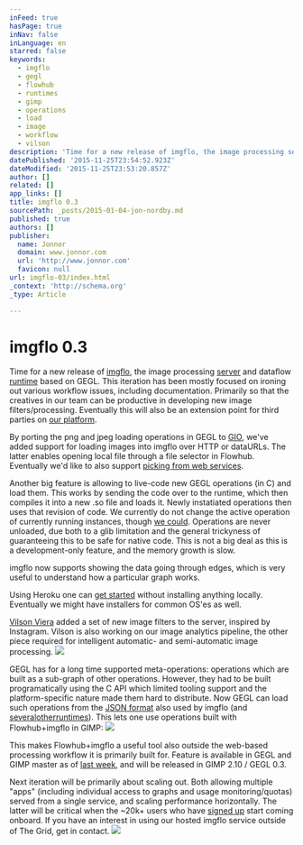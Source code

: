 ```yaml
---
inFeed: true
hasPage: true
inNav: false
inLanguage: en
starred: false
keywords:
  - imgflo
  - gegl
  - flowhub
  - runtimes
  - gimp
  - operations
  - load
  - image
  - workflow
  - vilson
description: 'Time for a new release of imgflo, the image processing server and dataflow runtime based on GEGL. This iteration has been mostly focused on ironing out various workflow issues, including documentation. Primarily so that the creatives in our team can be productive in developing new image filters/processing.'
datePublished: '2015-11-25T23:54:52.923Z'
dateModified: '2015-11-25T23:53:20.857Z'
author: []
related: []
app_links: []
title: imgflo 0.3
sourcePath: _posts/2015-01-04-jon-nordby.md
published: true
authors: []
publisher:
  name: Jonnor
  domain: www.jonnor.com
  url: 'http://www.jonnor.com'
  favicon: null
url: imgflo-03/index.html
_context: 'http://schema.org'
_type: Article

---
```

# imgflo 0.3

Time for a new release of [imgflo][0], the image processing [server][1] and dataflow [runtime][2] based on GEGL. This iteration has been mostly focused on ironing out various workflow issues, including documentation. Primarily so that the creatives in our team can be productive in developing new image filters/processing. Eventually this will also be an extension point for third parties on [our platform][3].

By porting the png and jpeg loading operations in GEGL to [GIO][4], we've added support for loading images into imgflo over HTTP or dataURLs. The latter enables opening local file through a file selector in Flowhub. Eventually we'd like to also support [picking from web services][5].

Another big feature is allowing to live-code new GEGL operations (in C) and load them. This works by sending the code over to the runtime, which then compiles it into a new .so file and loads it. Newly instatiated operations then uses that revision of code. We currently do not change the active operation of currently running instances, though [we could][6]. Operations are never unloaded, due both to a glib limitation and the general trickyness of guaranteeing this to be safe for native code. This is not a big deal as this is a development-only feature, and the memory growth is slow.

imgflo now supports showing the data going through edges, which is very useful to understand how a particular graph works.

Using Heroku one can [get started][7] without installing anything locally. Eventually we might have installers for common OS'es as well.

[Vilson Viera][8] added a set of new image filters to the server, inspired by Instagram. Vilson is also working on our image analytics pipeline, the other piece required for intelligent automatic- and semi-automatic image processing.
[![](http://www.jonnor.com/wp/files/imgflo-instagram-filters-258x300.jpg)][9]

GEGL has for a long time supported meta-operations: operations which are built as a sub-graph of other operations. However, they had to be built programatically using the C API which limited tooling support and the platform-specific nature made them hard to distribute. Now GEGL can load such operations from the [JSON format][10] also used by imgflo (and [several][11][other][12][runtimes][13]). This lets one use operations built with Flowhub+imgflo in GIMP:
[![](http://www.jonnor.com/wp/files/imgflo-gimp-anim-640.gif)][14]

This makes Flowhub+imgflo a useful tool also outside the web-based processing workflow it is primarily built for. Feature is available in GEGL and GIMP master as of [last week][15], and will be released in GIMP 2.10 / GEGL 0.3\.

Next iteration will be primarily about scaling out. Both allowing multiple "apps" (including individual access to graphs and usage monitoring/quotas) served from a single service, and scaling performance horizontally. The latter will be critical when the ~20k+ users who have [signed up][16] start coming onboard. If you have an interest in using our hosted imgflo service outside of The Grid, get in contact.
[![](http://www.jonnor.com/wp/wp-content/plugins/flattr/img/flattr-badge-large.png)][17]

[0]: http://imgflo.org/
[1]: http://github.com/jonnor/imgflo-server
[2]: http://github.com/jonnor/imgflo
[3]: https://thegrid.io/
[4]: https://developer.gnome.org/gio/stable/
[5]: https://github.com/jonnor/imgflo/issues/28
[6]: https://github.com/jonnor/imgflo/issues/82
[7]: http://docs.flowhub.io/getting-started-imgflo/
[8]: http://automata.cc/
[9]: http://www.jonnor.com/wp/files/imgflo-instagram-filters.jpg
[10]: http://noflojs.org/documentation/json/
[11]: http://noflojs.org/
[12]: https://github.com/jonnor/javafbp-runtime
[13]: http://microflo.org/
[14]: http://www.jonnor.com/wp/files/imgflo-gimp-anim-640.gif
[15]: https://git.gnome.org/browse/gegl/commit/?id=564f45bad76eb0f888e628ea70345912dd68cbbb
[16]: http://thegrid.io/
[17]: http://www.jonnor.com/wp/?flattrss_redirect&id=798&md5=9145cdc5f635e57c69ccbd8f2096ed61